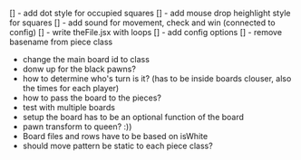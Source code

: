 [] - add dot style for occupied squares
[] - add mouse drop heighlight style for squares
[] - add sound for movement, check and win (connected to config)
[] - write theFile.jsx with loops
[] - add config options
[] - remove basename from piece class
- change the main board id to class
- donw up for the black pawns?
- how to determine who's turn is it? (has to be inside boards clouser, also the times for each player)
- how to pass the board to the pieces?
- test with multiple boards
- setup the board has to be an optional function of the board
- pawn transform to queen? :))
- Board files and rows have to be based on isWhite
- should move pattern be static to each piece class?
